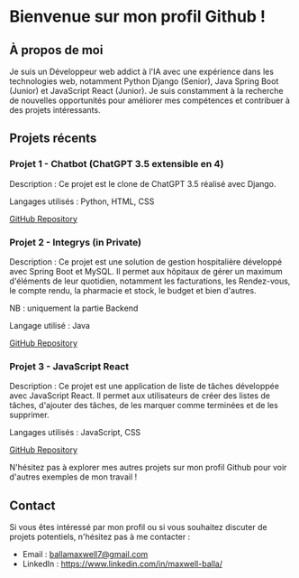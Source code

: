 # Bienvenue sur mon profil Github !

## À propos de moi
Je suis un Développeur web addict à l'IA avec une expérience dans les technologies web, notamment Python Django (Senior), Java Spring Boot (Junior) et JavaScript React (Junior). Je suis constamment à la recherche de nouvelles opportunités pour améliorer mes compétences et contribuer à des projets intéressants.

## Projets récents

### Projet 1 - Chatbot (ChatGPT 3.5 extensible en 4)
Description : Ce projet est le clone de ChatGPT 3.5 réalisé avec Django.

Langages utilisés : Python, HTML, CSS

[GitHub Repository](lien_vers_votre_projet_1)

### Projet 2 - Integrys (in Private)
Description : Ce projet est une solution de gestion hospitalière développé avec Spring Boot et MySQL. Il permet aux hôpitaux de gérer un maximum d'éléments de leur quotidien, notamment les facturations, les Rendez-vous, le compte rendu, la pharmacie et stock, le budget et bien d'autres.

NB : uniquement la partie Backend

Langage utilisé : Java

[GitHub Repository](le_projet_2_est_in_private)

### Projet 3 - JavaScript React
Description : Ce projet est une application de liste de tâches développée avec JavaScript React. Il permet aux utilisateurs de créer des listes de tâches, d'ajouter des tâches, de les marquer comme terminées et de les supprimer.

Langages utilisés : JavaScript, CSS

[GitHub Repository](lien_vers_votre_projet_3)

N'hésitez pas à explorer mes autres projets sur mon profil Github pour voir d'autres exemples de mon travail !

## Contact
Si vous êtes intéressé par mon profil ou si vous souhaitez discuter de projets potentiels, n'hésitez pas à me contacter :

- Email : ballamaxwell7@gmail.com
- LinkedIn : https://www.linkedin.com/in/maxwell-balla/
